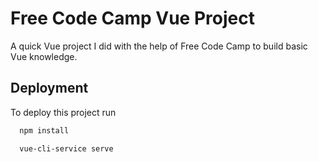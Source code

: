 # Free Code Camp Vue Project

A quick Vue project I did with the help of Free Code Camp to build basic Vue knowledge.

## Deployment

To deploy this project run

```bash
  npm install

  vue-cli-service serve
```
